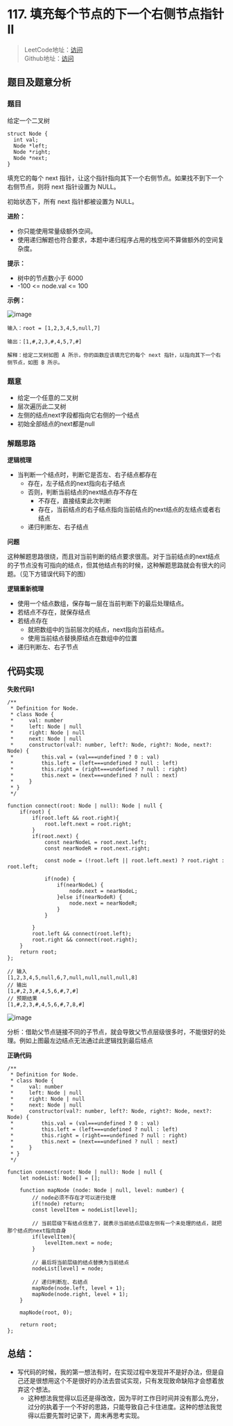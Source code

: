 # 117. 填充每个节点的下一个右侧节点指针 II
> LeetCode地址：[访问](https://leetcode-cn.com/problems/populating-next-right-pointers-in-each-node-ii/) <br/>
> Github地址：[访问](/)

## 题目及题意分析

### 题目
给定一个二叉树


```
struct Node {
  int val;
  Node *left;
  Node *right;
  Node *next;
}
```

填充它的每个 next 指针，让这个指针指向其下一个右侧节点。如果找不到下一个右侧节点，则将 next 指针设置为 NULL。

初始状态下，所有 next 指针都被设置为 NULL。


**进阶：**

- 你只能使用常量级额外空间。
- 使用递归解题也符合要求，本题中递归程序占用的栈空间不算做额外的空间复杂度。

**提示：**

- 树中的节点数小于 6000
- -100 <= node.val <= 100

**示例：**

![image](https://assets.leetcode-cn.com/aliyun-lc-upload/uploads/2019/02/15/117_sample.png)

```
输入：root = [1,2,3,4,5,null,7]

输出：[1,#,2,3,#,4,5,7,#]

解释：给定二叉树如图 A 所示，你的函数应该填充它的每个 next 指针，以指向其下一个右侧节点，如图 B 所示。
```

### 题意

- 给定一个任意的二叉树
- 层次遍历此二叉树
- 左侧的结点next字段都指向它右侧的一个结点
- 初始全部结点的next都是null


### 解题思路

**逻辑梳理**

- 当判断一个结点时，判断它是否左、右子结点都存在
    - 存在，左子结点的next指向右子结点
    - 否则，判断当前结点的next结点存不存在
        - 不存在，直接结束此次判断
        - 存在，当前结点的右子结点指向当前结点的next结点的左结点或者右结点
    - 递归判断左、右子结点
 
**问题**

这种解题思路很绕，而且对当前判断的结点要求很高。对于当前结点的next结点的子节点没有可指向的结点，但其他结点有的时候，这种解题思路就会有很大的问题。（见下方错误代码下的图）
 
**逻辑重新梳理**

- 使用一个结点数组，保存每一层在当前判断下的最后处理结点。
- 若结点不存在，就保存结点
- 若结点存在
    - 就把数组中的当前层次的结点，next指向当前结点。
    - 使用当前结点替换原结点在数组中的位置
- 递归判断左、右子节点


## 代码实现

**失败代码1**

```
/**
 * Definition for Node.
 * class Node {
 *     val: number
 *     left: Node | null
 *     right: Node | null
 *     next: Node | null
 *     constructor(val?: number, left?: Node, right?: Node, next?: Node) {
 *         this.val = (val===undefined ? 0 : val)
 *         this.left = (left===undefined ? null : left)
 *         this.right = (right===undefined ? null : right)
 *         this.next = (next===undefined ? null : next)
 *     }
 * }
 */

function connect(root: Node | null): Node | null {
    if(root) {
        if(root.left && root.right){
            root.left.next = root.right;
        }
        if(root.next) {
            const nearNodeL = root.next.left;
            const nearNodeR = root.next.right;

            const node = (!root.left || root.left.next) ? root.right : root.left;

            if(node) {
                if(nearNodeL) {
                    node.next = nearNodeL;
                }else if(nearNodeR) {
                    node.next = nearNodeR;
                }
            }
            
        }
        root.left && connect(root.left);
        root.right && connect(root.right);
    }
    return root;
};
```


```
// 输入
[1,2,3,4,5,null,6,7,null,null,null,null,8]
// 输出
[1,#,2,3,#,4,5,6,#,7,#]
// 预期结果
[1,#,2,3,#,4,5,6,#,7,8,#]
```
![image](https://s3.ax1x.com/2021/01/16/sDtPZ6.png)

分析：借助父节点链接不同的子节点，就会导致父节点层级很多时，不能很好的处理。例如上图最左边结点无法通过此逻辑找到最后结点

**正确代码**

```
/**
 * Definition for Node.
 * class Node {
 *     val: number
 *     left: Node | null
 *     right: Node | null
 *     next: Node | null
 *     constructor(val?: number, left?: Node, right?: Node, next?: Node) {
 *         this.val = (val===undefined ? 0 : val)
 *         this.left = (left===undefined ? null : left)
 *         this.right = (right===undefined ? null : right)
 *         this.next = (next===undefined ? null : next)
 *     }
 * }
 */

function connect(root: Node | null): Node | null {
    let nodeList: Node[] = [];

    function mapNode (node: Node | null, level: number) {
        // node必须不存在才可以进行处理
        if(!node) return;
        const levelItem = nodeList[level];

        // 当前层级下有结点信息了，就表示当前结点层级左侧有一个未处理的结点，就把那个结点的next指向自身
        if(levelItem){
            levelItem.next = node;
        }
        
        // 最后将当前层级的结点替换为当前结点
        nodeList[level] = node;

        // 递归判断左、右结点
        mapNode(node.left, level + 1);
        mapNode(node.right, level + 1);
    }

    mapNode(root, 0);
    
    return root;
};
```
## 总结：
- 写代码的时候，我的第一想法有时，在实现过程中发现并不是好办法，但是自己还是很想用这个不是很好的办法去尝试实现，只有发现致命缺陷才会想着放弃这个想法。
    - 这种想法我觉得以后还是得改改，因为平时工作日时间并没有那么充分，过分的执着于一个不好的思路，只能导致自己卡住进度。这种的想法我觉得以后要先暂时记录下，周末再思考实现。
